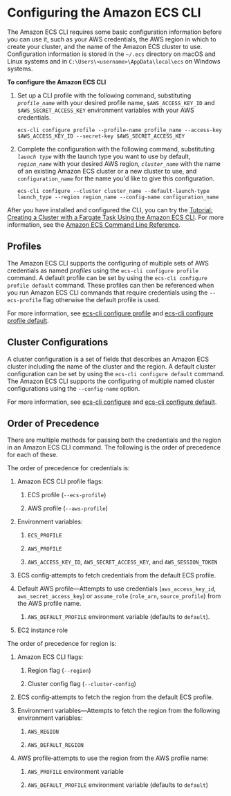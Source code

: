 # Configuring the Amazon ECS CLI<a name="ECS_CLI_Configuration"></a>

The Amazon ECS CLI requires some basic configuration information before you can use it, such as your AWS credentials, the AWS region in which to create your cluster, and the name of the Amazon ECS cluster to use\. Configuration information is stored in the `~/.ecs` directory on macOS and Linux systems and in `C:\Users\<username>\AppData\local\ecs` on Windows systems\.

**To configure the Amazon ECS CLI**

1. Set up a CLI profile with the following command, substituting *`profile_name`* with your desired profile name, `$AWS_ACCESS_KEY_ID` and `$AWS_SECRET_ACCESS_KEY` environment variables with your AWS credentials\.

   ```
   ecs-cli configure profile --profile-name profile_name --access-key $AWS_ACCESS_KEY_ID --secret-key $AWS_SECRET_ACCESS_KEY
   ```

1. Complete the configuration with the following command, substituting *`launch type`* with the launch type you want to use by default, *`region_name`* with your desired AWS region, *`cluster_name`* with the name of an existing Amazon ECS cluster or a new cluster to use, and `configuration_name` for the name you'd like to give this configuration\.

   ```
   ecs-cli configure --cluster cluster_name --default-launch-type launch_type --region region_name --config-name configuration_name
   ```

After you have installed and configured the CLI, you can try the [Tutorial: Creating a Cluster with a Fargate Task Using the Amazon ECS CLI](ECS_CLI_tutorial_fargate.md)\. For more information, see the [Amazon ECS Command Line Reference](ECS_CLI_reference.md)\.

## Profiles<a name="ECS_CLI_profiles"></a>

The Amazon ECS CLI supports the configuring of multiple sets of AWS credentials as named *profiles* using the `ecs-cli configure profile` command\. A default profile can be set by using the `ecs-cli configure profile default` command\. These profiles can then be referenced when you run Amazon ECS CLI commands that require credentials using the `--ecs-profile` flag otherwise the default profile is used\.

For more information, see [ecs\-cli configure profile](cmd-ecs-cli-configure-profile.md) and [ecs\-cli configure profile default](cmd-ecs-cli-configure-profile-default.md)\.

## Cluster Configurations<a name="ECS_CLI_cluster_configurations"></a>

A cluster configuration is a set of fields that describes an Amazon ECS cluster including the name of the cluster and the region\. A default cluster configuration can be set by using the `ecs-cli configure default` command\. The Amazon ECS CLI supports the configuring of multiple named cluster configurations using the `--config-name` option\.

For more information, see [ecs\-cli configure](cmd-ecs-cli-configure.md) and [ecs\-cli configure default](cmd-ecs-cli-configure-default.md)\.

## Order of Precedence<a name="ECS_CLI_order"></a>

There are multiple methods for passing both the credentials and the region in an Amazon ECS CLI command\. The following is the order of precedence for each of these\.

The order of precedence for credentials is:

1. Amazon ECS CLI profile flags:

   1. ECS profile \(`--ecs-profile`\)

   1. AWS profile \(`--aws-profile`\)

1. Environment variables:

   1. `ECS_PROFILE`

   1. `AWS_PROFILE`

   1. `AWS_ACCESS_KEY_ID`, `AWS_SECRET_ACCESS_KEY`, and `AWS_SESSION_TOKEN`

1. ECS config‐attempts to fetch credentials from the default ECS profile\.

1. Default AWS profile—Attempts to use credentials \(`aws_access_key_id`, `aws_secret_access_key`\) or `assume_role` \(`role_arn`, `source_profile`\) from the AWS profile name\.

   1. `AWS_DEFAULT_PROFILE` environment variable \(defaults to `default`\)\.

1. EC2 instance role

The order of precedence for region is:

1. Amazon ECS CLI flags:

   1. Region flag \(`--region`\)

   1. Cluster config flag \(`--cluster-config`\)

1. ECS config‐attempts to fetch the region from the default ECS profile\.

1. Environment variables—Attempts to fetch the region from the following environment variables:

   1. `AWS_REGION`

   1. `AWS_DEFAULT_REGION`

1. AWS profile‐attempts to use the region from the AWS profile name:

   1. `AWS_PROFILE` environment variable

   1. `AWS_DEFAULT_PROFILE` environment variable \(defaults to `default`\)